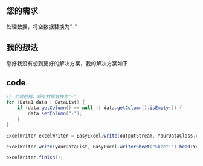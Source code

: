 ## 您的需求

处理数据，将空数据替换为"-"

## 我的想法

您好我没有想到更好的解决方案，我的解决方案如下

## code

~~~java
// 处理数据，将空数据替换为"-"
for (Data1 data : DataList) {
    if (data.getColumn() == null || data.getColumn().isEmpty()) {
        data.setColumn("-");
    }
}

ExcelWriter excelWriter = EasyExcel.write(outputStream, YourDataClass.class).build();

excelWriter.write(yourDataList, EasyExcel.writerSheet("Sheet1").head(YourDataClass.class).build());

excelWriter.finish();
~~~


